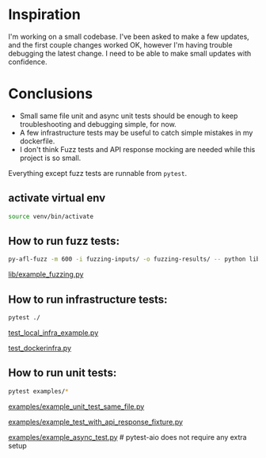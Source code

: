 # Inspiration

I'm working on a small codebase. I've been asked to make a few updates, and the first couple changes worked OK, however I'm having trouble debugging the latest change. I need to be able to make small updates with confidence.

# Conclusions
- Small same file unit and async unit tests should be enough to keep troubleshooting and debugging simple, for now.
- A few infrastructure tests may be useful to catch simple mistakes in my dockerfile.
- I don't think Fuzz tests and API response mocking are needed while this project is so small.

Everything except fuzz tests are runnable from `pytest`.

## activate virtual env
```sh
source venv/bin/activate
```

## How to run fuzz tests:

```sh
py-afl-fuzz -m 600 -i fuzzing-inputs/ -o fuzzing-results/ -- python lib/example_fuzzing.py @@
```

[lib/example_fuzzing.py](lib/example_fuzzing.py)


## How to run infrastructure tests:

```sh
pytest ./
```

[test_local_infra_example.py](test_local_infra_example.py)

[test_dockerinfra.py](test_dockerinfra.py)


## How to run unit tests:

```sh
pytest examples/*
```

[examples/example_unit_test_same_file.py](examples/example_unit_test_same_file.py)

[examples/example_test_with_api_response_fixture.py](examples/example_test_with_api_response_fixture.py)

[examples/example_async_test.py](examples/example_async_test.py) # pytest-aio does not require any extra setup

